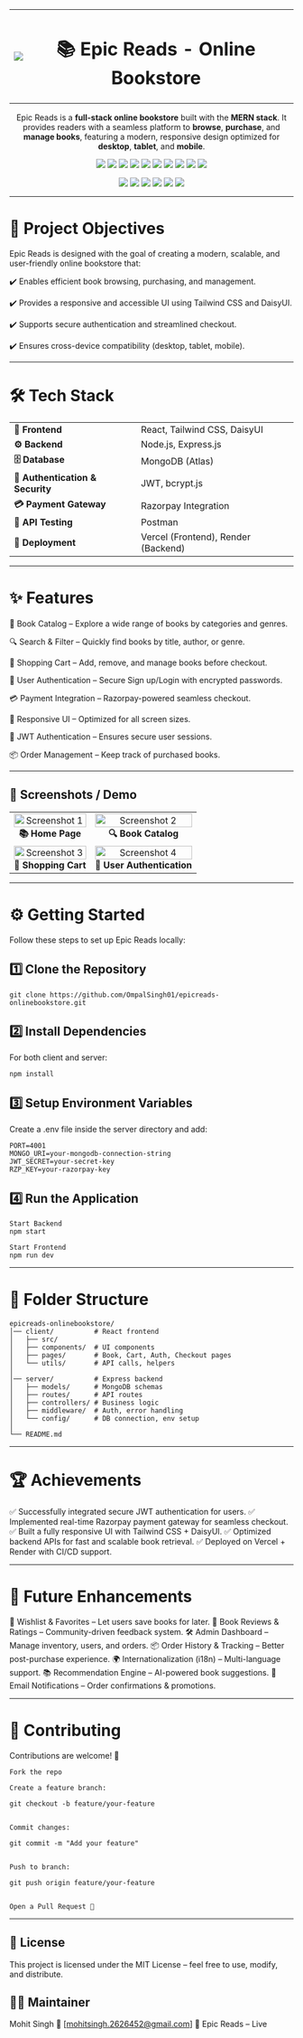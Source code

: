 <table width="100%">
  <tr>
    <td align="left">
      <a href="https://epicread1.vercel.app/">
        <img src="https://img.shields.io/badge/Live%20Demo-Visit%20Now-brightgreen?style=for-the-badge&logo=vercel" />
      </a>
    </td>
    <td align="center">
      <h1>📚 Epic Reads - Online Bookstore</h1>
    </td>
    <td></td>
  </tr>
</table>



<p align="center">
  Epic Reads is a <b>full-stack online bookstore</b> built with the <b>MERN stack</b>.  
  It provides readers with a seamless platform to <b>browse</b>, <b>purchase</b>, and <b>manage books</b>,  
  featuring a modern, responsive design optimized for <b>desktop</b>, <b>tablet</b>, and <b>mobile</b>.
</p>

<p align="center">
  <img src="https://img.shields.io/badge/Stack-MERN-green?style=for-the-badge&logo=mongodb" />
  <img src="https://img.shields.io/badge/Frontend-React-blue?style=for-the-badge&logo=react" />
  <img src="https://img.shields.io/badge/UI-TailwindCSS-38B2AC?style=for-the-badge&logo=tailwind-css&logoColor=white" />
  <img src="https://img.shields.io/badge/Backend-Node.js-339933?style=for-the-badge&logo=node.js&logoColor=white" />
  <img src="https://img.shields.io/badge/Database-MongoDB-47A248?style=for-the-badge&logo=mongodb&logoColor=white" />
  <img src="https://img.shields.io/badge/Auth-JWT-black?style=for-the-badge&logo=jsonwebtokens" />
  <img src="https://img.shields.io/badge/Payment-Razorpay-02042B?style=for-the-badge&logo=razorpay&logoColor=white" />
  <img src="https://img.shields.io/badge/License-MIT-yellow.svg?style=for-the-badge" />
  <img src="https://img.shields.io/badge/Deployed%20On-Vercel-black?style=for-the-badge&logo=vercel" />
  <img src="https://img.shields.io/badge/Backend-Render-purple?style=for-the-badge&logo=render" />
</p>

<p align="center">
  <img src="https://img.shields.io/github/stars/OmpalSingh01/epicreads-onlinebookstore?style=for-the-badge&logo=github" />
  <img src="https://img.shields.io/github/forks/OmpalSingh01/epicreads-onlinebookstore?style=for-the-badge&logo=github" />
  <img src="https://img.shields.io/github/issues/OmpalSingh01/epicreads-onlinebookstore?style=for-the-badge" />
  <img src="https://img.shields.io/github/issues-pr/OmpalSingh01/epicreads-onlinebookstore?style=for-the-badge" />
  <img src="https://img.shields.io/github/last-commit/OmpalSingh01/epicreads-onlinebookstore?style=for-the-badge" />
  <img src="https://img.shields.io/github/repo-size/OmpalSingh01/epicreads-onlinebookstore?style=for-the-badge" />
</p>

---
# 🎯 Project Objectives

Epic Reads is designed with the goal of creating a modern, scalable, and user-friendly online bookstore that:

✔️ Enables efficient book browsing, purchasing, and management.

✔️ Provides a responsive and accessible UI using Tailwind CSS and DaisyUI.

✔️ Supports secure authentication and streamlined checkout.

✔️ Ensures cross-device compatibility (desktop, tablet, mobile).

---

# 🛠️ Tech Stack  

<p align="center">
  <table>
    <tr>
      <td><b>🎨 Frontend</b></td>
      <td>React, Tailwind CSS, DaisyUI</td>
    </tr>
    <tr>
      <td><b>⚙️ Backend</b></td>
      <td>Node.js, Express.js</td>
    </tr>
    <tr>
      <td><b>🗄️ Database</b></td>
      <td>MongoDB (Atlas)</td>
    </tr>
    <tr>
      <td><b>🔐 Authentication & Security</b></td>
      <td>JWT, bcrypt.js</td>
    </tr>
    <tr>
      <td><b>💳 Payment Gateway</b></td>
      <td>Razorpay Integration</td>
    </tr>
    <tr>
      <td><b>🧪 API Testing</b></td>
      <td>Postman</td>
    </tr>
    <tr>
      <td><b>🚀 Deployment</b></td>
      <td>Vercel (Frontend), Render (Backend)</td>
    </tr>
  </table>
</p>


---

# ✨ Features

📖 Book Catalog – Explore a wide range of books by categories and genres.

🔍 Search & Filter – Quickly find books by title, author, or genre.

🛒 Shopping Cart – Add, remove, and manage books before checkout.

👤 User Authentication – Secure Sign up/Login with encrypted passwords.

💳 Payment Integration – Razorpay-powered seamless checkout.

📱 Responsive UI – Optimized for all screen sizes.

🔐 JWT Authentication – Ensures secure user sessions.

📦 Order Management – Keep track of purchased books.

---

## 📸 Screenshots / Demo  

<p align="center">
  <table>
    <tr>
      <td align="center">
        <img width="100%" alt="Screenshot 1" src="https://github.com/user-attachments/assets/4bdd1f7f-4ca5-424e-8964-08be436be8f3" />
        <br /><b>📚 Home Page</b>
      </td>
      <td align="center">
        <img width="100%" alt="Screenshot 2" src="https://github.com/user-attachments/assets/f04515a9-ce65-4e1e-8a8f-92aa95af54d4" />
        <br /><b>🔍 Book Catalog</b>
      </td>
    </tr>
    <tr>
      <td align="center">
        <img width="100%" alt="Screenshot 3" src="https://github.com/user-attachments/assets/b6036cb4-2f70-4d4f-87d0-2f951d7e659c" />
        <br /><b>🛒 Shopping Cart</b>
      </td>
      <td align="center">
        <img width="100%" alt="Screenshot 4" src="https://github.com/user-attachments/assets/b0631b0e-33e3-43a6-87d7-974805ee4f09" />
        <br /><b>👤 User Authentication</b>
      </td>
    </tr>
  </table>
</p>


---

# ⚙️ Getting Started

Follow these steps to set up Epic Reads locally:

## 1️⃣ Clone the Repository
```
git clone https://github.com/OmpalSingh01/epicreads-onlinebookstore.git
```

## 2️⃣ Install Dependencies

For both client and server:


```npm install```

## 3️⃣ Setup Environment Variables

Create a .env file inside the server directory and add:

```
PORT=4001
MONGO_URI=your-mongodb-connection-string
JWT_SECRET=your-secret-key
RZP_KEY=your-razorpay-key

```

## 4️⃣ Run the Application
```
Start Backend
npm start

Start Frontend
npm run dev

```
---

# 🧩 Folder Structure

```
epicreads-onlinebookstore/
│── client/          # React frontend
│   ├── src/         
│   ├── components/  # UI components
│   ├── pages/       # Book, Cart, Auth, Checkout pages
│   └── utils/       # API calls, helpers
│
│── server/          # Express backend
│   ├── models/      # MongoDB schemas
│   ├── routes/      # API routes
│   ├── controllers/ # Business logic
│   ├── middleware/  # Auth, error handling
│   └── config/      # DB connection, env setup
│
└── README.md

```

---

# 🏆 Achievements

✅ Successfully integrated secure JWT authentication for users.
✅ Implemented real-time Razorpay payment gateway for seamless checkout.
✅ Built a fully responsive UI with Tailwind CSS + DaisyUI.
✅ Optimized backend APIs for fast and scalable book retrieval.
✅ Deployed on Vercel + Render with CI/CD support.

---

# 🔮 Future Enhancements

🚀 Wishlist & Favorites – Let users save books for later.
📝 Book Reviews & Ratings – Community-driven feedback system.
🛠️ Admin Dashboard – Manage inventory, users, and orders.
📦 Order History & Tracking – Better post-purchase experience.
🌍 Internationalization (i18n) – Multi-language support.
📚 Recommendation Engine – AI-powered book suggestions.
🔔 Email Notifications – Order confirmations & promotions.

---

# 🤝 Contributing

Contributions are welcome! 🎉

```
Fork the repo

Create a feature branch:

git checkout -b feature/your-feature


Commit changes:

git commit -m "Add your feature"


Push to branch:

git push origin feature/your-feature


Open a Pull Request 🚀
```

---

## 📄 License

This project is licensed under the MIT License – feel free to use, modify, and distribute.

## 👨‍💻 Maintainer

Mohit Singh
📧 [mohitsingh.2626452@gmail.com]
🔗 Epic Reads – Live
